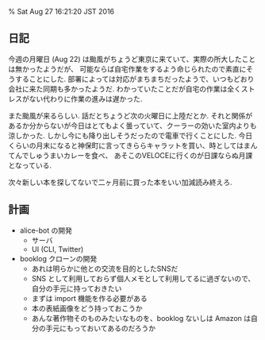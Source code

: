 % Sat Aug 27 16:21:20 JST 2016

## 日記

今週の月曜日 (Aug 22) は颱風がちょうど東京に来ていて、実際の所大したことは無かったようだが、
可能ならば自宅作業をするよう命じられたので素直にそうすることにした.
部署によっては対応がまちまちだったようで、いつもどおり会社に来た同期も多かったようだ.
わかっていたことだが自宅の作業は全くストレスがない代わりに作業の進みは遅かった.

また颱風が来るらしい. 話だとちょうど次の火曜日に上陸だとか.
それと関係があるか分からないが今日はとてもよく曇っていて、クーラーの効いた室内よりも涼しかった.
しかし今にも降り出しそうだったので電車で行くことにした.
今日くらいの月末になると神保町に言ってきららキャラットを買い、時としてはまんてんでしゅうまいカレーを食べ、
あそこのVELOCEに行くのが日課ならぬ月課となっている.

次々新しい本を探してないで二ヶ月前に買った本をいい加減読み終えろ.

## 計画

- alice-bot の開発
    - サーバ
    - UI (CLI, Twitter)
- booklog クローンの開発
    - あれは明らかに他との交流を目的としたSNSだ
    - SNS として利用しておらず個人メモとして利用してるに過ぎないので、自分の手元に持っておきたい
    - まずは import 機能を作る必要がある
    - 本の表紙画像をどう持っておこうか
    - あんな著作物そのものみたいなものを、booklog ないしは Amazon は自分の手元にもっておいてあるのだろうか
